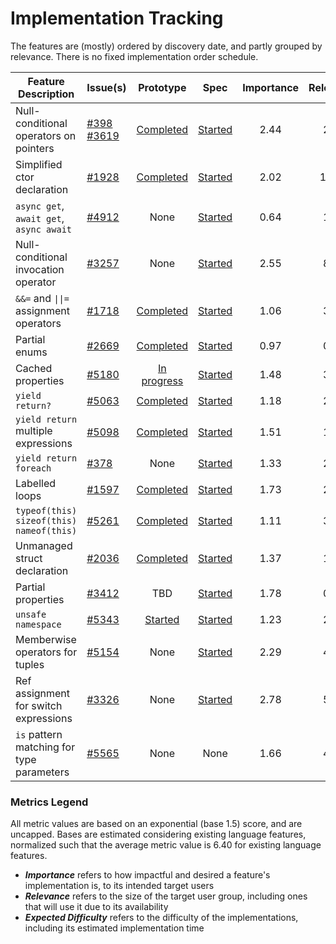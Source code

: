 # Implementation Tracking

The features are (mostly) ordered by discovery date, and partly grouped by relevance. There is no fixed implementation order schedule.

| Feature Description | Issue(s) | Prototype | Spec | Importance | Relevance | Expected Difficulty |
|---------------------|----------|:---------:|:----:|:----------:|:---------:|:-------------------:|
| Null-conditional operators on pointers | [#398](https://github.com/dotnet/csharplang/issues/398)<br/>[#3619](https://github.com/dotnet/csharplang/issues/3619) | [Completed](https://github.com/AlFasGD/roslyn/tree/conditional-access-pointers) | [Started](https://github.com/AlFasGD/csharplang/blob/conditional-access-pointers-spec/proposals/pointer-conditional-member-access.md) | 2.44 | 2.67 | 2.80 |
| Simplified ctor declaration | [#1928](https://github.com/dotnet/csharplang/discussions/1928) | [Completed](https://github.com/AlFasGD/roslyn/tree/features/simpler-ctor) | [Started](https://github.com/AlFasGD/csharplang/blob/simpler-ctor-spec/proposals/simpler-constructor-declarations.md) | 2.02 | 10.78 | 1.15 |
| `async get`, `await get`, `async await` | [#4912](https://github.com/dotnet/csharplang/discussions/4912) | None | [Started](https://github.com/AlFasGD/csharplang/blob/async-syntax-improvements/proposals/async-syntax-improvements.md) | 0.64 | 1.17 | 5.32 |
| Null-conditional invocation operator | [#3257](https://github.com/dotnet/csharplang/issues/3257) | None | [Started](https://github.com/AlFasGD/csharplang/blob/null-conditional-invocation/proposals/null-conditional-invocation.md) | 2.55 | 8.30 | 1.85 (4.98) |
| `&&=` and `\|\|=` assignment operators | [#1718](https://github.com/dotnet/csharplang/issues/1718) | [Completed](https://github.com/AlFasGD/roslyn/tree/features/compound-logical-operators) | [Started](https://github.com/AlFasGD/csharplang/blob/short-circ-logical-assignment-ops/proposals/short-circuit-logical-assignment-operators.md) | 1.06 | 3.76 | 1.27 |
| Partial enums | [#2669](https://github.com/dotnet/csharplang/discussions/2669) | [Completed](https://github.com/AlFasGD/roslyn/tree/features/partial-enums) | [Started](https://github.com/AlFasGD/csharplang/blob/partial-enums-spec/proposals/partial-enums.md) | 0.97 | 0.12 | 1.65 |
| Cached properties | [#5180](https://github.com/dotnet/csharplang/discussions/5180) | [In progress](https://github.com/AlFasGD/roslyn/tree/features/cached-properties) | [Started](https://github.com/AlFasGD/csharplang/blob/init-get-property-accessor/proposals/cached-properties.md) | 1.48 | 3.38 | 2.14 |
| `yield return?` | [#5063](https://github.com/dotnet/csharplang/discussions/5063) | [Completed](https://github.com/AlFasGD/roslyn/tree/conditional-yield-return) | [Started](https://github.com/AlFasGD/csharplang/blob/conditional-yield-return-spec/proposals/null-conditional-yield-return.md) | 1.18 | 2.40 | 1.56 |
| `yield return` multiple expressions | [#5098](https://github.com/dotnet/csharplang/discussions/5098) | [Completed](https://github.com/AlFasGD/roslyn/tree/features/yield-return-arglist) | [Started](https://github.com/AlFasGD/csharplang/blob/yield-return-exprlist/proposals/yield-return-expression-list.md) | 1.51 | 1.75 | 1.42 |
| `yield return foreach` | [#378](https://github.com/dotnet/csharplang/discussions/378) | None | [Started](https://github.com/AlFasGD/csharplang/blob/yield-return-foreach/proposals/yield-return-foreach.md) | 1.33 | 2.54 | 1.71 |
| Labelled loops | [#1597](https://github.com/dotnet/csharplang/issues/1597) | [Completed](https://github.com/AlFasGD/roslyn/tree/features/labelled-loops) | [Started](https://github.com/AlFasGD/csharplang/blob/labelled-loops/proposals/labelled-loops.md) | 1.73 | 2.28 | 1.97 |
| `typeof(this)`<br/>`sizeof(this)`<br/>`nameof(this)` | [#5261](https://github.com/dotnet/csharplang/discussions/5261) | [Completed](https://github.com/AlFasGD/roslyn/tree/features/this-type-operator-argument) | [Started](https://github.com/AlFasGD/csharplang/blob/this-type-operator-arguments/proposals/this-type-operator-arguments.md) | 1.11 | 3.65 | 1.50 |
| Unmanaged struct declaration | [#2036](https://github.com/dotnet/csharplang/discussions/2036) | [Completed](https://github.com/AlFasGD/roslyn/tree/features/unmanaged-struct-declarations) | [Started](https://github.com/AlFasGD/csharplang/blob/unmanaged-struct-declarations/proposals/unmanaged-struct-declarations.md) | 1.37 | 1.54 | 1.78 |
| Partial properties | [#3412](https://github.com/dotnet/csharplang/discussions/3412) | TBD | [Started](https://github.com/AlFasGD/csharplang/blob/parial-properties/proposals/partial-properties.md) | 1.78 | 0.56 | 2.02 |
| `unsafe namespace` | [#5343](https://github.com/dotnet/csharplang/discussions/5343) | [Started](https://github.com/AlFasGD/roslyn/tree/features/unsafe-namespace) | [Started](https://github.com/AlFasGD/csharplang/blob/unsafe-namespace/proposals/unsafe-namespace.md) | 1.23 | 2.89 | 0.84 |
| Memberwise operators for tuples | [#5154](https://github.com/dotnet/csharplang/discussions/5154) | None | [Started](https://github.com/AlFasGD/csharplang/blob/memberwise-tuple-operators/proposals/memberwise-tuple-operators.md) | 2.29 | 4.16 | 1.90 |
| Ref assignment for switch expressions | [#3326](https://github.com/dotnet/csharplang/issues/3326) | None | [Started](https://github.com/AlFasGD/csharplang/blob/ref-assignment-switch-expressions/proposals/ref-assignment-switch-expressions.md) | 2.78 | 5.31 | 1.63 |
| `is` pattern matching for type parameters | [#5565](https://github.com/dotnet/csharplang/discussions/5565) | None | None | 1.66 | 4.95 | 3.51 |



### Metrics Legend
All metric values are based on an exponential (base 1.5) score, and are uncapped. Bases are estimated considering existing language features, normalized such that the average metric value is 6.40 for existing language features.

- ***Importance*** refers to how impactful and desired a feature's implementation is, to its intended target users
- ***Relevance*** refers to the size of the target user group, including ones that will use it due to its availability
- ***Expected Difficulty*** refers to the difficulty of the implementations, including its estimated implementation time
